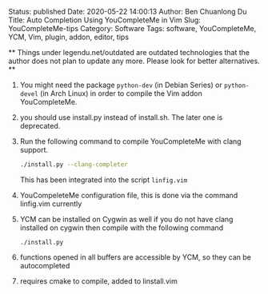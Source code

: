 Status: published
Date: 2020-05-22 14:00:13
Author: Ben Chuanlong Du
Title: Auto Completion Using YouCompleteMe in Vim
Slug: YouCompleteMe-tips
Category: Software
Tags: software, YouCompleteMe, YCM, Vim, plugin, addon, editor, tips  

**
Things under legendu.net/outdated are outdated technologies 
that the author does not plan to update any more. 
Please look for better alternatives.
**

1. You might need the package `python-dev` (in Debian Series) 
    or `python-devel` (in Arch Linux) in order to compile the Vim addon YouCompleteMe. 

2. you should use install.py instead of install.sh. 
    The later one is deprecated.

3. Run the following command to compile YouCompleteMe with clang support.
    ```bash
    ./install.py --clang-completer
    ```
    This has been integrated into the script `linfig.vim`

4. YouCompeleteMe configuration file, this is done via the command linfig.vim currently

5. YCM can be installed on Cygwin as well
    if you do not have clang installed on cygwin then compile with the following command
    ```language
    ./install.py 
    ```

3. functions opened in all buffers are accessible by YCM, 
    so they can be autocompleted

4. requires cmake to compile, added to linstall.vim
